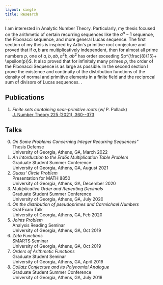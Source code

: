 ```yaml
---
layout: single
title: Research
---
```

I am interested in Analytic Number Theory. Particularly, my thesis focused on the arithmetic of certain recurring sequences like the $a^n-1$ sequence, the Fibonacci sequence, and more general Lucas sequence. The first section of my theis is inspired by Artin's primitive root conjecture and proved that if $a,b$ are multiplicatively independent, then for almost all prime numbers $p$, one of $a,b,ab, a^2b, ab^2$ has order exceeding $p^{\frac{8}{15}+ \epsilon(p)}$. It also proved that for infinitely many primes $p$, the order of the Fibonacci Sequence is as large as possible.
In the second section I prove the existence and continuity of the distribution functions of the density of normal and primitive elements in a finite field and the reciprocal sum of divisors of Lucas sequences. . <br/>



## Publications 
1. *Finite sets containing near-primitive roots* (w/ P. Pollack) <br/>
   <a href="https://arxiv.org/abs/2006.15200" target="_blank">J. Number Theory 225 (2021), 360--373</a>

## Talks
0. *On Some Problems Concerning Integer Recurring Sequences”*  
    Thesis Defense  <br/>
	University of Georgia, Athens, GA, March 2022
1. *An Intorduction to the Erdős Multiplication Table Problem*  
    Graduate Student Summer Conference  <br/>
	University of Georgia, Athens, GA, August 2021
2. *Guass' Circle Problem*  
     Presentation for MATH 8850<br/>
	University of Georgia, Athens, GA, December 2020
3. *Multiplicative Order and Repeating Decimals*  
    Graduate Student Summer Conference  <br/>
	University of Georgia, Athens, GA, July 2020
4. *On the distribution of pseudoprimes and Carmichael Numbers*  
	Oral Exam Talk <br/>
		University of Georgia, Athens, GA, Feb 2020
5. *Joints Problem*  
	Analysis Reading Seminar <br/>
		University of Georgia, Athens, GA, Oct 2019
6. *Zeta Functions*  
    SMARTS Seminar <br/>
	University of Georgia, Athens, GA, Oct 2019
7. *Orders of Arithmetic Functions*  
	Graduate Student Seminar <br/>
		University of Georgia, Athens, GA, April 2019
8. *Collatz Conjecture and its Polynomial Analogue*  
    Graduate Student Summer Conference  <br/>
	University of Georgia, Athens, GA, July 2018
